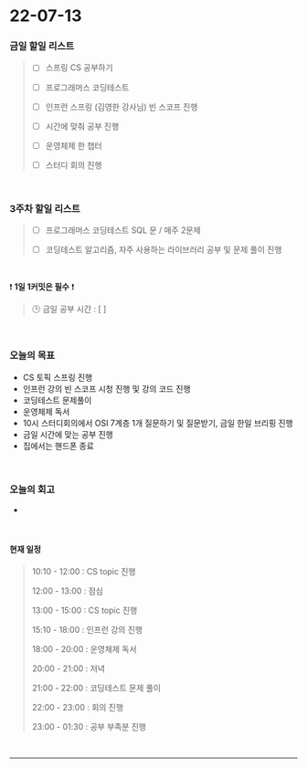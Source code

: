 # 22-07-13
 ### 금일 할일 리스트 

> - [ ]  스프링 CS 공부하기  
>
> - [ ]  프로그래머스 코딩테스트
>
> - [ ]  인프런 스프링 (김영한 강사님) 빈 스코프 진행
>
> - [ ]  시간에 맞춰 공부 진행
>
> - [ ]  운영체제 한 챕터
>
> - [ ]  스터디 회의 진행

<br/>

### 3주차 할일 리스트  

> - [ ]  프로그래머스 코딩테스트 SQL 문 / 매주 2문제  
>
> - [ ]  코딩테스트 알고리즘, 자주 사용하는 라이브러리 공부 및 문제 풀이 진행

<br/>

❗ **1일 1커밋은 필수** ❗
> 🕒 금일 공부 시간 :  [  ]    
  
<br/>

### 오늘의 목표
- CS 토픽 스프링 진행
- 인프런 강의 빈 스코프 시청 진행 및 강의 코드 진행
- 코딩테스트 문제풀이
- 운영체제 독서
- 10시 스터디회의에서 OSI 7계층 1개 질문하기 및 질문받기, 금일 한일 브리핑 진행
- 금일 시간에 맞는 공부 진행
- 집에서는 핸드폰 종료


<br>

### 오늘의 회고
- 


<br>

#### 현재 일정  

> 10:10 - 12:00 : CS topic 진행
>
> 12:00 - 13:00 : 점심
>
> 13:00 - 15:00 : CS topic 진행
>
> 15:10 - 18:00 : 인프런 강의 진행
>
> 18:00 - 20:00 : 운영체제 독서
>
> 20:00 - 21:00 : 저녁
>
> 21:00 - 22:00 : 코딩테스트 문제 풀이
>
> 22:00 - 23:00 : 회의 진행
>
> 23:00 - 01:30 : 공부 부족분 진행

<br/>

------------  